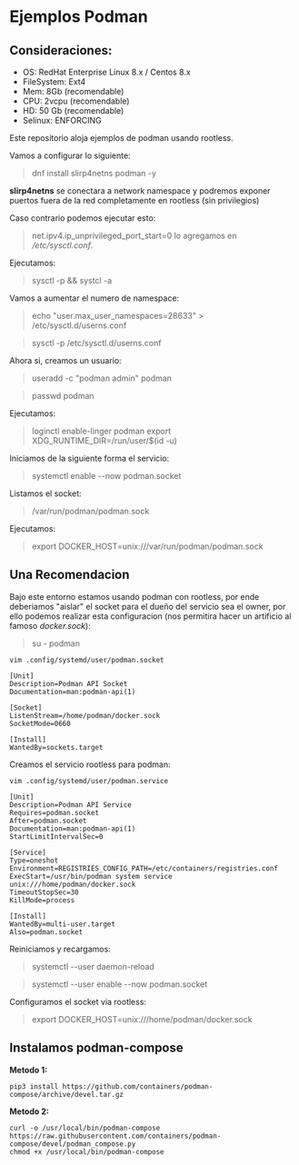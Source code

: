 Ejemplos Podman
====

## Consideraciones:

- OS: RedHat Enterprise Linux 8.x  / Centos 8.x
- FileSystem: Ext4
- Mem: 8Gb (recomendable)
- CPU: 2vcpu (recomendable)
- HD: 50 Gb (recomendable)
- Selinux: ENFORCING

Este repositorio aloja ejemplos de podman usando rootless.

Vamos a configurar lo siguiente:

> dnf install slirp4netns podman -y 

**slirp4netns** se conectara a  network namespace y podremos exponer puertos fuera de la red completamente en rootless (sin privilegios)

Caso contrario podemos ejecutar esto:

> net.ipv4.ip_unprivileged_port_start=0 lo agregamos en */etc/sysctl.conf*. 

Ejecutamos:

> sysctl -p && systcl -a

Vamos a aumentar el numero de namespace:

> echo "user.max_user_namespaces=28633" > /etc/sysctl.d/userns.conf 	 

> sysctl -p /etc/sysctl.d/userns.conf

Ahora si, creamos un usuario:

> useradd -c "podman admin" podman 

> passwd podman

Ejecutamos:

> loginctl enable-linger podman
> export XDG_RUNTIME_DIR=/run/user/$(id -u)


Iniciamos de la siguiente forma el servicio:

> systemctl enable --now podman.socket

Listamos el socket:

> /var/run/podman/podman.sock

Ejecutamos:

> export DOCKER_HOST=unix:///var/run/podman/podman.sock


## Una Recomendacion 

Bajo este entorno estamos usando podman con rootless, por ende deberiamos "aislar" el socket para el dueño del servicio sea el owner,
por ello podemos realizar esta configuracion (nos permitira hacer un artificio al famoso *docker.sock*):

> su - podman 

```
vim .config/systemd/user/podman.socket

[Unit]
Description=Podman API Socket
Documentation=man:podman-api(1)
 
[Socket]
ListenStream=/home/podman/docker.sock
SocketMode=0660
 
[Install]
WantedBy=sockets.target
```

Creamos el servicio rootless para podman:

```
vim .config/systemd/user/podman.service

[Unit]
Description=Podman API Service
Requires=podman.socket
After=podman.socket
Documentation=man:podman-api(1)
StartLimitIntervalSec=0
 
[Service]
Type=oneshot
Environment=REGISTRIES_CONFIG_PATH=/etc/containers/registries.conf
ExecStart=/usr/bin/podman system service unix:///home/podman/docker.sock
TimeoutStopSec=30
KillMode=process
 
[Install]
WantedBy=multi-user.target
Also=podman.socket
```

Reiniciamos y recargamos:

> systemctl --user daemon-reload

> systemctl --user enable --now podman.socket

Configuramos el socket via rootless:

> export DOCKER_HOST=unix:///home/podman/docker.sock

## Instalamos podman-compose

**Metodo 1:**
```
pip3 install https://github.com/containers/podman-compose/archive/devel.tar.gz
```

**Metodo 2:**
```
curl -o /usr/local/bin/podman-compose https://raw.githubusercontent.com/containers/podman-compose/devel/podman_compose.py
chmod +x /usr/local/bin/podman-compose
```
